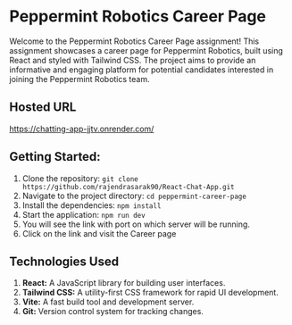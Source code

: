 # Peppermint Robotics Career Page

Welcome to the Peppermint Robotics Career Page assignment! This assignment showcases a career page for Peppermint Robotics, built using React and styled with Tailwind CSS. The project aims to provide an informative and engaging platform for potential candidates interested in joining the Peppermint Robotics team.

## Hosted URL

https://chatting-app-jjtv.onrender.com/

## Getting Started:

1. Clone the repository: `git clone https://github.com/rajendrasarak90/React-Chat-App.git`
2. Navigate to the project directory: `cd peppermint-career-page`
3. Install the dependencies: `npm install`
4. Start the application: `npm run dev`
5. You will see the link with port on which server will be running.
6. Click on the link and visit the Career page

## Technologies Used

1. **React:** A JavaScript library for building user interfaces.
2. **Tailwind CSS:** A utility-first CSS framework for rapid UI development.
3. **Vite:** A fast build tool and development server.
4. **Git:** Version control system for tracking changes.
